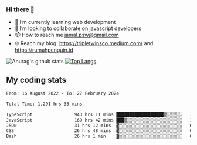 ### Hi there 👋

<!--
**padepokanpenguin/padepokanpenguin** is a ✨ _special_ ✨ repository because its `README.md` (this file) appears on your GitHub profile.
-->

- 🌱 I’m currently learning  web development
- 👯 I’m looking to collaborate on javascript developers
- 📫 How to reach me jamal.psw@gmail.com
- 🌐 Reach my blog:
   https://tripletwinsco.medium.com/ and
   https://rumahpenguin.id

![Anurag's github stats](https://github-readme-stats.vercel.app/api?username=padepokanpenguin&count_private=true&disable_animations=false&show_icons=true&theme=default)
[![Top Langs](https://github-readme-stats.vercel.app/api/top-langs/?username=padepokanpenguin&theme=default&layout=compact)](https://github.com/padepokanpenguin)

## My coding stats

<!--START_SECTION:waka-->

```txt
From: 16 August 2022 - To: 27 February 2024

Total Time: 1,291 hrs 35 mins

TypeScript                943 hrs 11 mins ██████████████████▒░░░░░░   73.03 %
JavaScript                169 hrs 42 mins ███▒░░░░░░░░░░░░░░░░░░░░░   13.14 %
JSON                      31 hrs 12 mins  ▓░░░░░░░░░░░░░░░░░░░░░░░░   02.42 %
CSS                       26 hrs 48 mins  ▓░░░░░░░░░░░░░░░░░░░░░░░░   02.08 %
Bash                      26 hrs 1 min    ▓░░░░░░░░░░░░░░░░░░░░░░░░   02.02 %
```

<!--END_SECTION:waka-->


